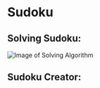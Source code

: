 # Sudoku 

## Solving Sudoku: 

![Image of Solving Algorithm]("https://github.com/Macmaad/Sudoku/blob/dev/Sudoku.png") 


## Sudoku Creator:



 
 